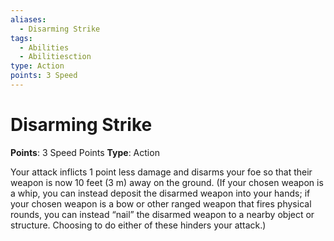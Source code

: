 ```yaml
---
aliases:
  - Disarming Strike
tags:
  - Abilities
  - Abilitiesction
type: Action
points: 3 Speed
---
```


# Disarming Strike

**Points**: 3 Speed Points
**Type**: Action

Your attack inflicts 1 point less damage and disarms your foe so that their weapon is now 10 feet (3 m) away on the ground. (If your chosen weapon is a whip, you can instead deposit the disarmed weapon into your hands; if your chosen weapon is a bow or other ranged weapon that fires physical rounds, you can instead “nail” the disarmed weapon to a nearby object or structure. Choosing to do either of these hinders your attack.)
